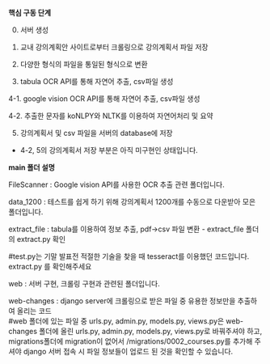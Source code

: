 **핵심 구동 단계**

0. 서버 생성

1. 교내 강의계획안 사이트로부터 크롤링으로 강의계획서 파일 저장

2. 다양한 형식의 파일을 통일된 형식으로 변환

3. tabula OCR API를 통해 자연어 추출, csv파일 생성

4-1. google vision OCR API를 통해 자연어 추출, csv파일 생성

4-2. 추출한 문자를 koNLPY와 NLTK를 이용하여 자연어처리 및 요약

5. 강의계획서 및 csv 파일을 서버의 database에 저장

* 4-2, 5의 강의계획서 저장 부분은 아직 미구현인 상태입니다.


**main 폴더 설명**

FileScanner : Google vision API를 사용한 OCR 추출 관련 폴더입니다. 

data_1200 : 테스트를 쉽게 하기 위해 강의계획서 1200개를 수동으로 다운받아 모은 폴더입니다.

extract_file : tabula를 이용하여 정보 추출, pdf->csv 파일 변환 - extract_file 폴더의 extract.py 확인

#test.py는 기말 발표전 적절한 기술을 찾을 때 tesseract를 이용했던 코드입니다. extract.py 를 확인해주세요

web : 서버 구현, 크롤링 구현과 관련된 폴더입니다.

web-changes : django server에 크롤링으로 받은 파일 중 유용한 정보만을 추출하여 올리는 코드  
#web 폴더에 있는 파일 중 urls.py, admin.py, models.py, views.py은 web-changes 폴더에 올린 
urls.py, admin.py, models.py, views.py로 바꿔주셔야 하고, migrations폴더에 migration이 없어서 /migrations/0002_courses.py를 추가해 주셔야 django 서버 접속 시 파일 정보들이 업로드 된 것을 확인할 수 있습니다.
